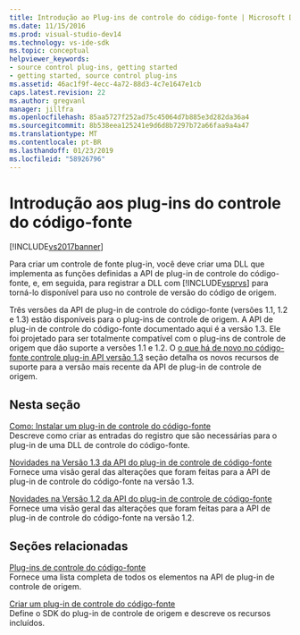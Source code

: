 ```yaml
---
title: Introdução ao Plug-ins de controle do código-fonte | Microsoft Docs
ms.date: 11/15/2016
ms.prod: visual-studio-dev14
ms.technology: vs-ide-sdk
ms.topic: conceptual
helpviewer_keywords:
- source control plug-ins, getting started
- getting started, source control plug-ins
ms.assetid: 46ac1f9f-4ecc-4a72-88d3-4c7e1647e1cb
caps.latest.revision: 22
ms.author: gregvanl
manager: jillfra
ms.openlocfilehash: 85aa5727f252ad75c45064d7b885e3d282da36a4
ms.sourcegitcommit: 8b538eea125241e9d6d8b7297b72a66faa9a4a47
ms.translationtype: MT
ms.contentlocale: pt-BR
ms.lasthandoff: 01/23/2019
ms.locfileid: "58926796"
---
```

# <a name="getting-started-with-source-control-plug-ins"></a>Introdução aos plug-ins do controle do código-fonte
[!INCLUDE[vs2017banner](../../includes/vs2017banner.md)]

Para criar um controle de fonte plug-in, você deve criar uma DLL que implementa as funções definidas a API de plug-in de controle do código-fonte, e, em seguida, para registrar a DLL com [!INCLUDE[vsprvs](../../includes/vsprvs-md.md)] para torná-lo disponível para uso no controle de versão do código de origem.  
  
 Três versões da API de plug-in de controle do código-fonte (versões 1.1, 1.2 e 1.3) estão disponíveis para o plug-ins de controle de origem. A API de plug-in de controle do código-fonte documentado aqui é a versão 1.3. Ele foi projetado para ser totalmente compatível com o plug-ins de controle de origem que dão suporte a versões 1.1 e 1.2. O [o que há de novo no código-fonte controle plug-in API versão 1.3](../../extensibility/internals/what-s-new-in-the-source-control-plug-in-api-version-1-3.md) seção detalha os novos recursos de suporte para a versão mais recente da API de plug-in de controle de origem.  
  
## <a name="in-this-section"></a>Nesta seção  
 [Como: Instalar um plug-in de controle do código-fonte](../../extensibility/internals/how-to-install-a-source-control-plug-in.md)  
 Descreve como criar as entradas do registro que são necessárias para o plug-in de uma DLL de controle do código-fonte.  
  
 [Novidades na Versão 1.3 da API do plug-in de controle de código-fonte](../../extensibility/internals/what-s-new-in-the-source-control-plug-in-api-version-1-3.md)  
 Fornece uma visão geral das alterações que foram feitas para a API de plug-in de controle do código-fonte na versão 1.3.  
  
 [Novidades na Versão 1.2 da API do plug-in de controle de código-fonte](../../extensibility/internals/what-s-new-in-the-source-control-plug-in-api-version-1-2.md)  
 Fornece uma visão geral das alterações que foram feitas para a API de plug-in de controle do código-fonte na versão 1.2.  
  
## <a name="related-sections"></a>Seções relacionadas  
 [Plug-ins de controle do código-fonte](../../extensibility/source-control-plug-ins.md)  
 Fornece uma lista completa de todos os elementos na API de plug-in de controle de origem.  
  
 [Criar um plug-in de controle do código-fonte](../../extensibility/internals/creating-a-source-control-plug-in.md)  
 Define o SDK do plug-in de controle de origem e descreve os recursos incluídos.
